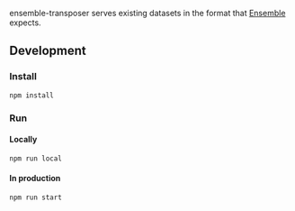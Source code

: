 ensemble-transposer serves existing datasets in the format that
[Ensemble](https://github.com/mozilla/ensemble) expects.

## Development

### Install

`npm install`

### Run

#### Locally

`npm run local`

#### In production

`npm run start`

